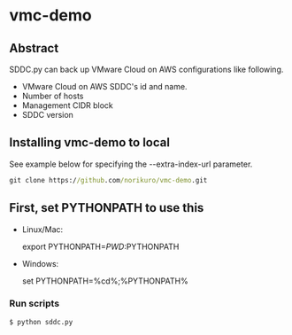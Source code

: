 # vmc-demo

## Abstract
SDDC.py can back up VMware Cloud on AWS configurations like following.
* VMware Cloud on AWS SDDC's id and name.
* Number of hosts
* Management CIDR block
* SDDC version


## Installing vmc-demo to local

See example below for specifying the --extra-index-url parameter.

```cmd
git clone https://github.com/norikuro/vmc-demo.git
```

## First, set PYTHONPATH to use this  

* Linux/Mac:

    export PYTHONPATH=${PWD}:$PYTHONPATH

* Windows:

    set PYTHONPATH=%cd%;%PYTHONPATH%

### Run scripts

```cmd
$ python sddc.py
```
